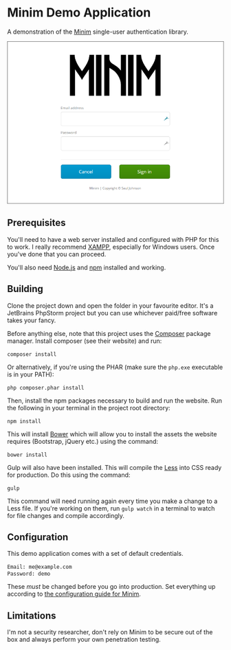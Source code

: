 # Minim Demo Application
A demonstration of the [Minim](https://github.com/lambdacasserole/minim) single-user authentication library.

![Screenshot](screenshot.png)

## Prerequisites
You'll need to have a web server installed and configured with PHP for this to work. I really recommend [XAMPP](https://www.apachefriends.org/), especially for Windows users. Once you've done that you can proceed.

You'll also need [Node.js](https://nodejs.org/en/) and [npm](https://www.npmjs.com/) installed and working.

## Building
Clone the project down and open the folder in your favourite editor. It's a JetBrains PhpStorm project but you can use whichever paid/free software takes your fancy.

Before anything else, note that this project uses the [Composer](https://getcomposer.org/) package manager. Install composer (see their website) and run:

```
composer install
```

Or alternatively, if you're using the PHAR (make sure the `php.exe` executable is in your PATH):

```
php composer.phar install
```

Then, install the npm packages necessary to build and run the website. Run the following in your terminal in the project root directory:

```
npm install
```

This will install [Bower](https://bower.io/) which will allow you to install the assets the website requires (Bootstrap, jQuery etc.) using the command:

```
bower install
```

Gulp will also have been installed. This will compile the [Less](http://lesscss.org/) into CSS ready for production. Do this using the command:

```
gulp
```

This command will need running again every time you make a change to a Less file. If you're working on them, run `gulp watch` in a terminal to watch for file changes and compile accordingly.

## Configuration
This demo application comes with a set of default credentials.

```
Email: me@example.com
Password: demo
```

These *must* be changed before you go into production. Set everything up according to [the configuration guide for Minim](https://github.com/lambdacasserole/minim).

## Limitations
I'm not a security researcher, don't rely on Minim to be secure out of the box and always perform your own penetration testing.
